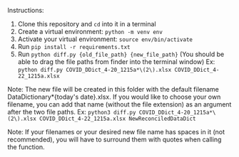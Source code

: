 Instructions:

1. Clone this repository and `cd` into it in a terminal
2. Create a virtual environment: `python -m venv env`
3. Activate your virtual environment: `source env/bin/activate`
4. Run `pip install -r requirements.txt`
5. Run `python diff.py {old_file_path} {new_file_path}` (You should be able to drag the file paths from finder into the terminal window)
   Ex: `python diff.py COVID_DDict_4-20_1215a*\(2\).xlsx COVID_DDict_4-22_1215a.xlsx`

Note: The new file will be created in this folder with the default filename DataDictionary*{today's date}.xlsx. If you would like to choose your own filename, you can add that name (without the file extension) as an argument after the two file paths. Ex: `python3 diff.py COVID_DDict_4-20_1215a*\(2\).xlsx COVID_DDict_4-22_1215a.xlsx NewReconciledDataDict`

Note: If your filenames or your desired new file name has spaces in it (not recommended), you will have to surround them with quotes when calling the function.
